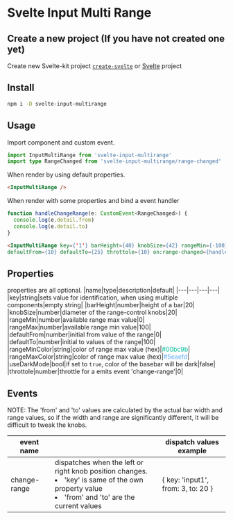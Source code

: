 # Svelte Input Multi Range

## Create a new project (If you have not created one yet)

Create new Svelte-kit project [`create-svelte`](https://github.com/sveltejs/kit/tree/master/packages/create-svelte) or [Svelte](https://svelte.dev/) project

## Install

```bash
npm i -D svelte-input-multirange
```

## Usage

Import component and custom event.

```typescript
import InputMultiRange from 'svelte-input-multirange'
import type RangeChanged from 'svelte-input-multirange/range-changed'
```

When render by using default properties.

```html
<InputMultiRange />
```

When render with some properties and bind a event handler

```typescript
function handleChangeRange(e: CustomEvent<RangeChanged>) {
  console.log(e.detail.from)
  console.log(e.detail.to)
}
```

```html
<InputMultiRange key={'1'} barHeight={40} knobSize={42} rangeMin={-100} rangeMax={100}
defaultFrom={10} defaultTo={25} throttole={10} on:range-changed={handleChangeRange} />
```

## Properties

properties are all optional.
|name|type|description|default|
|---|---|---|---|
|key|string|sets value for identification, when using multiple components|empty string|
|barHeight|number|height of a bar|20|
|knobSize|number|diameter of the range-control knobs|20|
|rangeMin|number|available range max value|0|
|rangeMax|number|available range min value|100|
|defaultFrom|number|initial from value of the range|0|
|defaultTo|number|initial to values of the range|100|
|rangeMinColor|string|color of range max value (hex)|<span style="color:#00bc9b">#00bc9b</span>|
|rangeMaxColor|string|color of range max value (hex)|<span style="color:#5eaefd">#5eaefd</span>|
|useDarkMode|bool|if set to `true`, color of the basebar will be dark|false|
|throttole|number|throttle for a emits event 'change-range'|0|

## Events

NOTE: The 'from' and 'to' values are calculated by the actual bar width and range values, so if the width and range are significantly different, it will be difficult to tweak the knobs.

| event name   |                                                                                                                                                             | dispatch values example            |
| ------------ | ----------------------------------------------------------------------------------------------------------------------------------------------------------- | ---------------------------------- |
| change-range | dispatches when the left or right knob position changes.<br><li>'key' is same of the own property value</li><li>'from' and 'to' are the current values</li> | { key: 'input1', from: 3, to: 20 } |
